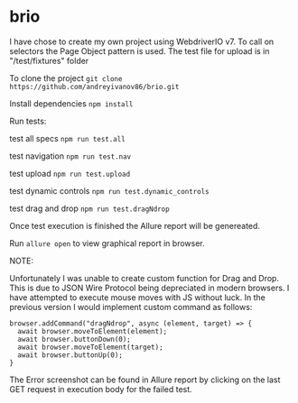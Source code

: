 # brio

I have chose to create my own project using WebdriverIO v7. To call on selectors the Page Object pattern is used. The test file for upload is in "/test/fixtures" folder

To clone the project ````git clone https://github.com/andreyivanov86/brio.git````

Install dependencies ````npm install````

Run tests:

test all specs ````npm run test.all````

test navigation ````npm run test.nav```` 

test upload ````npm run test.upload```` 

test dynamic controls ````npm run test.dynamic_controls```` 

test drag and drop ````npm run test.dragNdrop```` 

Once test execution is finished the Allure report will be genereated.

Run ````allure open```` to view graphical report in browser. 

NOTE:

Unfortunately I was unable to create custom function for Drag and Drop. This is due to JSON Wire Protocol being depreciated in modern browsers. 
I have attempted to execute mouse moves with JS without luck. In the previous version I would implement custom command as follows:

````
browser.addCommand("dragNdrop", async (element, target) => {
  await browser.moveToElement(element);
  await browser.buttonDown(0);
  await browser.moveToElement(target);
  await browser.buttonUp(0);
}
````

The Error screenshot can be found in Allure report by clicking on the last GET request in execution body for the failed test. 
